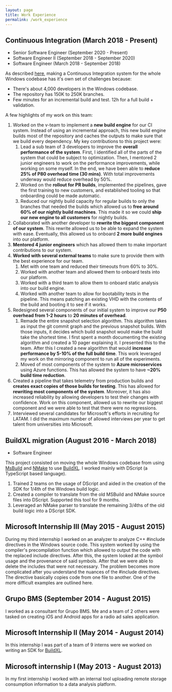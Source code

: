 ```yaml
---
layout: page
title: Work Experience
permalink: /work_experience
---
```


## Continuous Integration (March 2018 - Present)

* Senior Software Engineer (September 2020 - Present)
* Software Engineer II (September 2018 - September 2020)
* Software Engineer (March 2018 - September 2018)

As described [here](https://docs.microsoft.com/en-us/azure/devops/learn/git/git-at-scale), making a Continuous Integration system for the whole Windows codebase has it's own set of challenges because:

* There's about 4,000 developers in the Windows codebase.
* The repository has 150K to 250K branches.
* Few minutes for an incremental build and test. 12h for a full build + validation.

A few highlights of my work on this team:

1. Worked on the v-team to implement a **new build engine** for our CI system. Instead of using an incremental approach, this new build engine builds most of the repository and caches the outputs to make sure that we build every dependency. My key contributions to this project were:
    1. Lead a sub team of 3 developers to improve the **overall performance of the system**. First, I identified all of the parts of the system that could be subject to optimization. Then, I mentored 2 junior engineers to work on the performance improvements, while working on some myself. In the end, we have been able to **reduce 25% of P80 overhead time (30 mins)**. With total improvements underway would reduce overhead by 50%.
    2. Worked on the **rollout for PR builds**, implemented the pipelines, gave the first training to new customers, and established tooling so that onboarding could be made automatic.
    3. Reduced our nightly build capacity for regular builds to only the branches that needed the builds which allowed us to **free around 60% of our nightly build machines**. This made it so we could **ship our new engine to all customers** for nightly builds.
2. Collaborated with another developer to **rewrite the biggest component of our system**. This rewrite allowed us to be able to expand the system with ease. Eventually, this allowed us to onboard **2 more build engines** into our platform.
3. **Mentored 4 junior engineers** which has allowed them to make important contributions to our system.
4. **Worked with several external teams** to make sure to provide them with the best experience for our team.
   1. Met with one team and reduced their timeouts from 60% to 30%.
   2. Worked with another team and allowed them to onboard tests into our platform.
   3. Worked with a third team to allow them to onboard static analysis into our build engine.
   4. Worked with another team to allow for bootability tests in the pipeline. This means patching an existing VHD with the contents of the build and booting it to see if it works.
5. Redesigned several components of our initial system to improve our **P50 overhead from 1-2 hours** to **20 minutes of overhead**.
    1. Remade the entire snapshot selection algorithm. This algorithm takes as input the git commit graph and the previous snapshot builds. With those inputs, it decides which build snapshot would make the build take the shortest time. I first spent a month documenting the existing algorithm and created a 10 pager explaining it. I presented this to the team. After this I created a new algorithm that would **increase performance by 5-10% of the full build time**. This work leveraged my work on the mirroring component to run all of the experiments.
    2. Moved of most components of the system to **Azure microservices** using Azure functions. This has allowed the system to have **~20% build time reduction**.
6. Created a pipeline that takes telemetry from production builds and **creates exact copies of those builds for testing**. This has allowed for **rewriting most components of the system**. Moreover, it has also increased reliability by allowing developers to test their changes with confidence. Work on this component, allowed us to rewrite our biggest component and we were able to test that there were no regressions.
7. Interviewed several candidates for Microsoft's efforts in recruiting for LATAM. I did the maximum number of allowed interviews per year to get talent from universities into Microsoft.

## BuildXL migration (August 2016 - March 2018)

* Software Engineer

This project consisted on moving the whole Windows codebase from using [MsBuild](https://docs.microsoft.com/en-us/visualstudio/msbuild/msbuild?view=vs-2019) and [NMake](https://docs.microsoft.com/en-us/cpp/build/reference/nmake-reference?view=vs-2019) to use [BuildXL](https://github.com/microsoft/buildxl). I worked mainly with DScript (a TypeScript based language).

1. Trained 2 teams on the usage of DScript and aided in the creation of the SDK for 1/4th of the Windows build logic.
2. Created a compiler to translate from the old MSBuild and NMake source files into DScript. Supported this tool for 9 months.
3. Leveraged an NMake parser to translate the remaining 3/4ths of the old build logic into a DScript SDK.

## Microsoft Internship III (May 2015 - August 2015)

During my third internship I worked on an analyzer to analyze C++ #include directives in the Windows source code. This system worked by using the compiler's precompilation function which allowed to output the code with the replaced include directives. After this, the system looked at the symbol usage and the provenance of said symbols. After that we were able to delete the includes that were not necessary. The problem becomes more complicated after you understand the nuances of the #include directives. The directive basically copies code from one file to another. One of the more difficult examples are outlined here.

## Grupo BMS (September 2014 - August 2015)

I worked as a consultant for Grupo BMS. Me and a team of 2 others were tasked on creating iOS and Android apps for a radio ad sales application.

## Microsoft Internship II (May 2014 - August 2014)

In this internship I was part of a team of 9 interns were we worked on writing an SDK for [BuildXL](https://github.com/microsoft/buildxl).

## Microsoft internship I (May 2013 - August 2013)

In my first internship I worked with an internal tool uploading remote storage consumption information to a data analysis platform.
